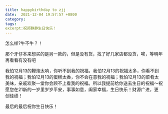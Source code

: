```yaml
---
title: happybirthday to zjj
date:  2021-12-04 19:57:57 +0800
category:
tags:
excerpt:祝郑静静生日快乐！
---
```


怎么样?牛不牛？！

那个牙仔本来想买的是另一款的，但是没有货，找了好几家店都没货，唉，等明年再看看有没有吧

我怕12月13的鞭炮太响，你听不到我的祝福，我怕12月13的祝福太多，你看不到我的祝福；我怕12月13的蛋糕太香，你不会在意我的祝福；我怕12月13的菜肴太美味，亲戚欢聚一堂你会顾不上看我的祝福。所以我提前给你送去生日的祝福～祝愿您在21新的一岁里岁岁平安，事事如意，阖家幸福，生日快乐！财源广进，更创佳绩！

最后的最后祝你生日快乐！